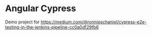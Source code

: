 # Angular Cypress

Demo project for https://medium.com/@ronnieschaniel/cypress-e2e-testing-in-the-jenkins-pipeline-cc0a0df29fb6
